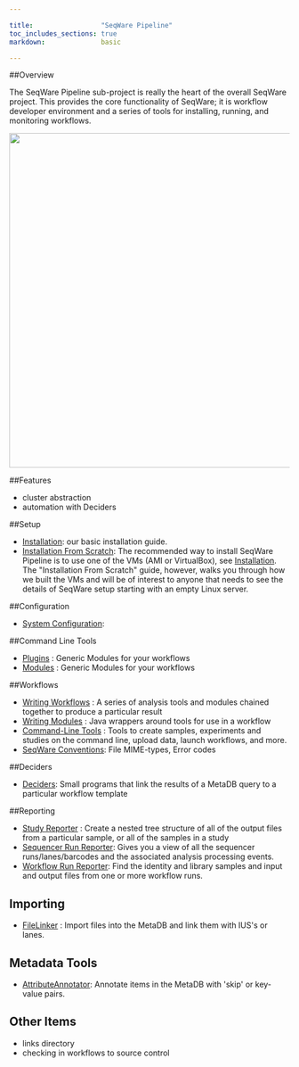 ```yaml
---

title:                 "SeqWare Pipeline"
toc_includes_sections: true
markdown:              basic

---
```


##Overview

The SeqWare Pipeline sub-project is really the heart of the overall SeqWare project. This provides the core functionality of SeqWare; it is workflow developer environment and a series of tools for installing, running, and monitoring workflows.

<img width="600" src="/assets/images/seqware_hpc_oozie.png"/>

##Features

* cluster abstraction
* automation with Deciders

##Setup

* [Installation](/docs/2-installation/): our basic installation guide. 
* [Installation From Scratch](/docs/2a-installation-from-scratch/): The recommended way to install SeqWare Pipeline is to use one of the VMs (AMI or VirtualBox), see [Installation](/docs/2-installation/). The "Installation From Scratch" guide, however, walks you through how we built the VMs and will be of interest to anyone that needs to see the details of SeqWare setup starting with an empty Linux server.

##Configuration

* [System Configuration](): 

##Command Line Tools

* [Plugins](http://sourceforge.net/apps/mediawiki/seqware/index.php?title=Available_Modules) : Generic Modules for your workflows
* [Modules](http://sourceforge.net/apps/mediawiki/seqware/index.php?title=Available_Modules) : Generic Modules for your workflows

##Workflows

* [Writing Workflows](http://sourceforge.net/apps/mediawiki/seqware/index.php?title=How_to_Write_a_Bundled_Workflow) : A series of analysis tools and modules chained together to produce a particular result
* [Writing Modules](http://sourceforge.net/apps/mediawiki/seqware/index.php?title=Developing_New_SeqWare_Pipeline_Modules) : Java wrappers around tools for use in a workflow
* [Command-Line Tools](/manuals/command_line_tools/) : Tools to create samples, experiments and studies on the command line, upload data, launch workflows, and more.
* [SeqWare Conventions](/docs/16-module-conventions/): File MIME-types, Error codes

##Deciders

* [Deciders](/docs/18-deciders/): Small programs that link the results of a MetaDB query to a particular workflow template 

##Reporting

* [Study Reporter](http://sourceforge.net/apps/mediawiki/seqware/index.php?title=SymLink_Reporter) : Create a nested tree structure of all of the output files from a particular sample, or all of the samples in a study
* [Sequencer Run Reporter](http://sourceforge.net/apps/mediawiki/seqware/index.php?title=Sequencer_Run_Reporter): Gives you a view of all the sequencer runs/lanes/barcodes and the associated analysis processing events.
* [Workflow Run Reporter](http://sourceforge.net/apps/mediawiki/seqware/index.php?title=Workflow_Run_Reporter): Find the identity and library samples and input and output files from one or more workflow runs.

## Importing

* [FileLinker](http://sourceforge.net/apps/mediawiki/seqware/index.php?title=FileLinker) : Import files into the MetaDB and link them with IUS's or lanes.

## Metadata Tools

* <a href="/docs/12-attribute-annotator/">AttributeAnnotator</a>: Annotate items in the MetaDB with 'skip' or key-value pairs.


## Other Items

* links directory
* checking in workflows to source control

